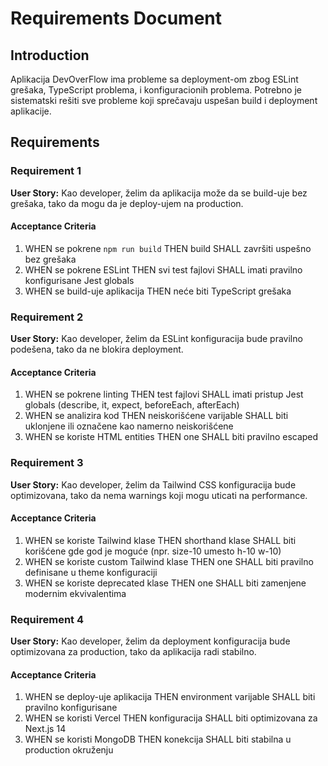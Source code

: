 # Requirements Document

## Introduction

Aplikacija DevOverFlow ima probleme sa deployment-om zbog ESLint grešaka, TypeScript problema, i konfiguracionih problema. Potrebno je sistematski rešiti sve probleme koji sprečavaju uspešan build i deployment aplikacije.

## Requirements

### Requirement 1

**User Story:** Kao developer, želim da aplikacija može da se build-uje bez grešaka, tako da mogu da je deploy-ujem na production.

#### Acceptance Criteria

1. WHEN se pokrene `npm run build` THEN build SHALL završiti uspešno bez grešaka
2. WHEN se pokrene ESLint THEN svi test fajlovi SHALL imati pravilno konfigurisane Jest globals
3. WHEN se build-uje aplikacija THEN neće biti TypeScript grešaka

### Requirement 2

**User Story:** Kao developer, želim da ESLint konfiguracija bude pravilno podešena, tako da ne blokira deployment.

#### Acceptance Criteria

1. WHEN se pokrene linting THEN test fajlovi SHALL imati pristup Jest globals (describe, it, expect, beforeEach, afterEach)
2. WHEN se analizira kod THEN neiskorišćene varijable SHALL biti uklonjene ili označene kao namerno neiskorišćene
3. WHEN se koriste HTML entities THEN one SHALL biti pravilno escaped

### Requirement 3

**User Story:** Kao developer, želim da Tailwind CSS konfiguracija bude optimizovana, tako da nema warnings koji mogu uticati na performance.

#### Acceptance Criteria

1. WHEN se koriste Tailwind klase THEN shorthand klase SHALL biti korišćene gde god je moguće (npr. size-10 umesto h-10 w-10)
2. WHEN se koriste custom Tailwind klase THEN one SHALL biti pravilno definisane u theme konfiguraciji
3. WHEN se koriste deprecated klase THEN one SHALL biti zamenjene modernim ekvivalentima

### Requirement 4

**User Story:** Kao developer, želim da deployment konfiguracija bude optimizovana za production, tako da aplikacija radi stabilno.

#### Acceptance Criteria

1. WHEN se deploy-uje aplikacija THEN environment varijable SHALL biti pravilno konfigurisane
2. WHEN se koristi Vercel THEN konfiguracija SHALL biti optimizovana za Next.js 14
3. WHEN se koristi MongoDB THEN konekcija SHALL biti stabilna u production okruženju

